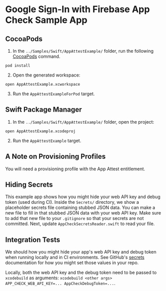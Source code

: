 # Google Sign-In with Firebase App Check Sample App

## CocoaPods

1. In the `../Samples/Swift/AppAttestExample/` folder, run the following 
[CocoaPods](https://cocoapods.org) command.

```
pod install
```

2. Open the generated workspace:

```
open AppAttestExample.xcworkspace
```

3. Run the `AppAttestExampleForPod` target.

## Swift Package Manager

1. In the `../Samples/Swift/AppAttestExample/` folder, open the project:

```
open AppAttestExample.xcodeproj
```
2. Run the `AppAttestExample` target.

## A Note on Provisioning Profiles

You will need a provisioning profile with the App Attest entitlement.

## Hiding Secrets

This example app shows how you might hide your web API key and debug token
(used during CI). Inside the `Secrets/` directory, we show a placeholder
secrets file containing stubbed JSON data. You can make a new file to fill in
that stubbed JSON data with your web API key. Make sure to add that new file to
your `.gitignore` so that your secrets are not committed. Next, update
`AppCheckSecretsReader.swift` to read your file.

## Integration Tests

We should how you might hide your app's web API key and debug token when
running locally and in CI environments. See GitHub's
[secrets](https://docs.github.com/en/actions/learn-github-actions/contexts#secrets-context)
documentation for how you might set those values in your repo.

Locally, both the web API key and the debug token need to be passed to 
`xcodebuild` as arguments: 
`xcodebuild <other args> APP_CHECK_WEB_API_KEY=... AppCheckDebugToken=...`.
